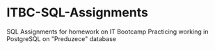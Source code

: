 # ITBC-SQL-Assignments
SQL Assignments for homework on IT Bootcamp
Practicing working in PostgreSQL on "Preduzece" database
